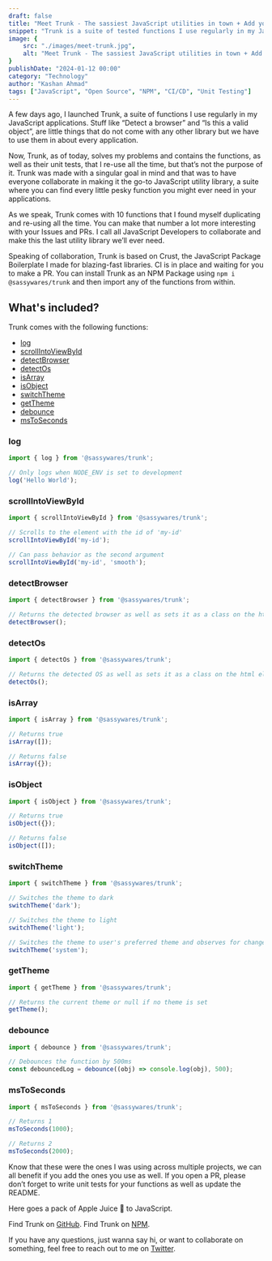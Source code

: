 ```yaml
---
draft: false
title: "Meet Trunk - The sassiest JavaScript utilities in town + Add your own!"
snippet: "Trunk is a suite of tested functions I use regularly in my JavaScript applications. Stuff along the likes of “Detect a browser” and “Is this a valid object”, are little things that do not come with any other library but we have to use them in about every application."
image: {
    src: "./images/meet-trunk.jpg",
    alt: "Meet Trunk - The sassiest JavaScript utilities in town + Add your own!",
}
publishDate: "2024-01-12 00:00"
category: "Technology"
author: "Kashan Ahmad"
tags: ["JavaScript", "Open Source", "NPM", "CI/CD", "Unit Testing"]
---
```


A few days ago, I launched Trunk, a suite of functions I use regularly in my JavaScript applications. Stuff like “Detect a browser” and “Is this a valid object”, are little things that do not come with any other library but we have to use them in about every application.

Now, Trunk, as of today, solves my problems and contains the functions, as well as their unit tests, that I re-use all the time, but that’s not the purpose of it. Trunk was made with a singular goal in mind and that was to have everyone collaborate in making it the go-to JavaScript utility library, a suite where you can find every little pesky function you might ever need in your applications.

As we speak, Trunk comes with 10 functions that I found myself duplicating and re-using all the time. You can make that number a lot more interesting with your Issues and PRs. I call all JavaScript Developers to collaborate and make this the last utility library we’ll ever need.

Speaking of collaboration, Trunk is based on Crust, the JavaScript Package Boilerplate I made for blazing-fast libraries. CI is in place and waiting for you to make a PR. You can install Trunk as an NPM Package using `npm i @sassywares/trunk` and then import any of the functions from within.

## What's included?

Trunk comes with the following functions:

- [log](#log)
- [scrollIntoViewById](#scrollintoviewbyid)
- [detectBrowser](#detectbrowser)
- [detectOs](#detectos)
- [isArray](#isarray)
- [isObject](#isobject)
- [switchTheme](#switchtheme)
- [getTheme](#gettheme)
- [debounce](#debounce)
- [msToSeconds](#mstoseconds)

### log

```js
import { log } from '@sassywares/trunk';

// Only logs when NODE_ENV is set to development
log('Hello World');
```

### scrollIntoViewById

```js
import { scrollIntoViewById } from '@sassywares/trunk';

// Scrolls to the element with the id of 'my-id'
scrollIntoViewById('my-id');

// Can pass behavior as the second argument
scrollIntoViewById('my-id', 'smooth');
```

### detectBrowser

```js
import { detectBrowser } from '@sassywares/trunk';

// Returns the detected browser as well as sets it as a class on the html element
detectBrowser();
```

### detectOs

```js
import { detectOs } from '@sassywares/trunk';

// Returns the detected OS as well as sets it as a class on the html element
detectOs();
```

### isArray

```js
import { isArray } from '@sassywares/trunk';

// Returns true
isArray([]);

// Returns false
isArray({});
```

### isObject

```js
import { isObject } from '@sassywares/trunk';

// Returns true
isObject({});

// Returns false
isObject([]);
```

### switchTheme

```js
import { switchTheme } from '@sassywares/trunk';

// Switches the theme to dark
switchTheme('dark');

// Switches the theme to light
switchTheme('light');

// Switches the theme to user's preferred theme and observes for changes
switchTheme('system');
```

### getTheme

```js
import { getTheme } from '@sassywares/trunk';

// Returns the current theme or null if no theme is set
getTheme();
```

### debounce

```js
import { debounce } from '@sassywares/trunk';

// Debounces the function by 500ms
const debouncedLog = debounce((obj) => console.log(obj), 500);
```

### msToSeconds

```js
import { msToSeconds } from '@sassywares/trunk';

// Returns 1
msToSeconds(1000);

// Returns 2
msToSeconds(2000);
```

Know that these were the ones I was using across multiple projects, we can all benefit if you add the ones you use as well. If you open a PR, please don’t forget to write unit tests for your functions as well as update the README.

Here goes a pack of Apple Juice 🧃 to JavaScript.

Find Trunk on [GitHub](https://github.com/sassywares/trunk).
Find Trunk on [NPM](https://www.npmjs.com/package/@sassywares/trunk).

If you have any questions, just wanna say hi, or want to collaborate on something, feel free to reach out to me on [Twitter](https://twitter.com/thekayshawn).

